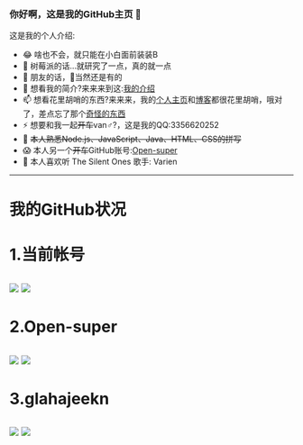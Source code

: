 ### 你好啊，这是我的GitHub主页 👋


这是我的个人介绍:

- 😂 啥也不会，就只能在小白面前装装B
- 🌱 树莓派的话...就研究了一点，真的就一点
- 👯 朋友的话，🤭当然还是有的
- 💬 想看我的简介?来来来到这:[我的介绍](https://blog.slqwq.cn/about)
- 📫 想看花里胡哨的东西?来来来，我的[个人主页](https://slqwq.cn/)和[博客](https://blog.slqwq.cn)都很花里胡哨，哦对了，差点忘了那个[奇怪的东西](https://mdbf-css.js.org)
- ⚡ 想要和我一起<s>开车</s>van♂?，这是我的QQ:3356620252
- 🐷 <s>本人熟悉Node.js、JavaScript、Java、HTML、CSS的拼写</s>
- 😱 本人另一个<s>开车</s>GitHub账号:[Open-super](https://github.com/Open-super)
- 🥧 本人喜欢听 The Silent Ones 歌手: Varien

--------------------------------------------------------------------

# 我的GitHub状况

# 1.当前帐号
![](https://github-readme-stats.vercel.app/api?username=slblog-github)
![](https://github-stats.hclonely.com/api/top-langs/?username=slblog-github)
--------------------------------------------------------------------
# 2.Open-super
![](https://github-readme-stats.vercel.app/api?username=Open-super)
![](https://github-stats.hclonely.com/api/top-langs/?username=Open-super)
--------------------------------------------------------------------
# 3.glahajeekn
![](https://github-readme-stats.vercel.app/api?username=glahajeekn)
![](https://github-stats.hclonely.com/api/top-langs/?username=glahajeekn)
--------------------------------------------------------------------
